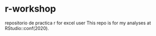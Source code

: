 # r-workshop
repositorio de practica r for excel user
This repo is for my analyses at RStudio::conf(2020). 

